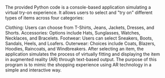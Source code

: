 The provided Python code is a console-based application simulating a virtual try-on experience. It allows users to select and "try on" different types of items across four categories:

Clothing: Users can choose from T-Shirts, Jeans, Jackets, Dresses, and Shorts.
Accessories: Options include Hats, Sunglasses, Watches, Necklaces, and Bracelets.
Footwear: Users can select Sneakers, Boots, Sandals, Heels, and Loafers.
Outerwear: Choices include Coats, Blazers, Hoodies, Raincoats, and Windbreakers.
After selecting an item, the application simulates the process of virtually fitting and displaying the item in augmented reality (AR) through text-based output. The purpose of this program is to mimic the shopping experience using AR technology in a simple and interactive way.
